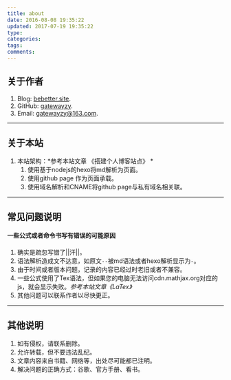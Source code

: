 ```yaml
---
title: about
date: 2016-08-08 19:35:22
updated: 2017-07-19 19:35:22
type:
categories:
tags: 
comments:
---
```


## 关于作者

1. Blog:  [bebetter.site](http://bebetter.site).
2. GitHub:  [gatewayzy](https://github.com/gatewayzy).
3. Email:  [gatewayzy@163.com](mailto:gatewayzy@163.com).

---
## 关于本站

1. 本站架构：*参考本站文章 《搭建个人博客站点》  *
	1. 使用基于nodejs的hexo将md解析为页面。
	2. 使用github page 作为页面承载。
	3. 使用域名解析和CNAME将github page与私有域名相关联。

---
## 常见问题说明


#### 一些公式或者命令书写有错误的可能原因

1. 确实是疏忽写错了||汗||。
2. 语法解析造成文不达意，如原文`--`被md语法或者hexo解析显示为`-`。
3. 由于时间或者版本问题，记录的内容已经过时老旧或者不兼容。
4. 一些公式使用了Tex语法，但如果您的电脑无法访问cdn.mathjax.org对应的js，就会显示失败。*参考本站文章《LaTex》*
5. 其他问题可以联系作者以尽快更正。


---
##  其他说明

1. 如有侵权，请联系删除。
2. 允许转载，但不要违法乱纪。
3. 文章内容来自书籍、网络等，出处尽可能都已注明。
4. 解决问题的正确方式：谷歌、官方手册、看书。
